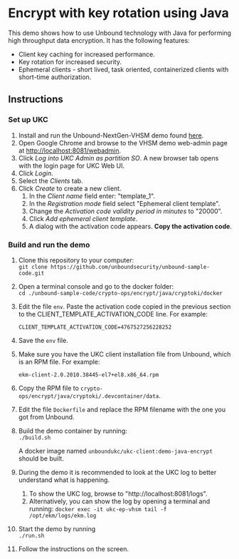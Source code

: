 # Encrypt with key rotation using Java

This demo shows how to use Unbound technology with Java for performing high throughput data encryption. It has the following features:  
* Client key caching for increased performance.
* Key rotation for increased security.
* Ephemeral clients - short lived, task oriented, containerized clients with short-time authorization.

## Instructions

### Set up UKC
1. Install and run the Unbound-NextGen-VHSM demo found [here](https://github.com/unboundsecurity/Unbound-NextGen-vHSM-Interactive-Demo).
1. Open Google Chrome and browse to the VHSM demo web-admin page at [http://localhost:8081/webadmin](http://localhost:8081/webadmin).
1. Click *Log into UKC Admin as partition SO*. A new browser tab opens with the login page for UKC Web UI.
1. Click *Login*.
1. Select the *Clients* tab.
1. Click *Create* to create a new client.
    1. In the *Client name* field enter: "template_1".
    1. In the *Registration mode* field select "Ephemeral client template".
    1. Change the *Activation code validity period in minutes* to "20000".
    1. Click *Add ephemeral client template*.
    1. A dialog with the activation code appears. **Copy the activation code**.

### Build and run the demo
1. Clone this repository to your computer:   
  `git clone https://github.com/unboundsecurity/unbound-sample-code.git`
1. Open a terminal console and go to the docker folder:  
   `cd ./unbound-sample-code/crypto-ops/encrypt/java/cryptoki/docker`
1. Edit the file `env`. Paste the activation code copied in the previous section to the CLIENT_TEMPLATE_ACTIVATION_CODE line.
   For example:
   
   `CLIENT_TEMPLATE_ACTIVATION_CODE=4767527256228252`
1. Save the `env` file.
1. Make sure you have the UKC client installation file from Unbound, which is an RPM file. For example: 
   
   `ekm-client-2.0.2010.38445-el7+el8.x86_64.rpm`
1. Copy the RPM file to `crypto-ops/encrypt/java/cryptoki/.devcontainer/data`.
1. Edit the file `Dockerfile` and replace the RPM filename with the one you got from Unbound.
1. Build the demo container by running:  
   `./build.sh`
   
   A docker image named `unboundukc/ukc-client:demo-java-encrypt` should be built.
1. During the demo it is recommended to look at the UKC log to better understand what is happening.
    1. To show the UKC log, browse to "http://localhost:8081/logs".
    1. Alternatively, you can show the log by opening a terminal and running: 
        `docker exec -it ukc-ep-vhsm tail -f /opt/ekm/logs/ekm.log`
1. Start the demo by running  
   `./run.sh`
1. Follow the instructions on the screen.
